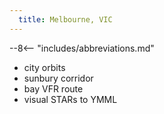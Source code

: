 ```yaml
---
  title: Melbourne, VIC
---
```


--8<-- "includes/abbreviations.md"

- city orbits
- sunbury corridor
- bay VFR route
- visual STARs to YMML
